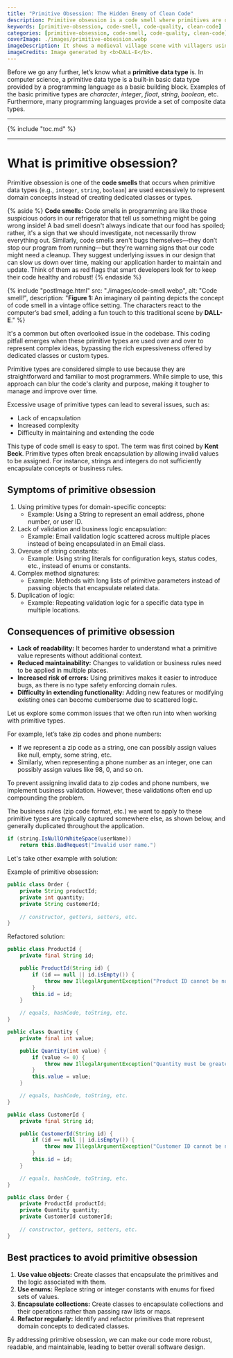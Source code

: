 ```yaml
---
title: "Primitive Obsession: The Hidden Enemy of Clean Code"
description: Primitive obsession is a code smell where primitives are overused for domain concepts, leading to poor encapsulation and maintainability issues.
keywords: [primitive-obsession, code-smell, code-quality, clean-code]
categories: [primitive-obsession, code-smell, code-quality, clean-code]
coverImage: ./images/primitive-obsession.webp
imageDescription: It shows a medieval village scene with villagers using primitive tools and a craftsman demonstrating proper tools and methods.
imageCredits: Image generated by <b>DALL-E</b>.
---
```


Before we go any further, let’s know what a **primitive data type** is. In computer science, a primitive data type is a built-in basic data type provided by a programming language as a basic building block. Examples of the basic primitive types are *character*, *integer*, *float*, *string*, *boolean*, etc. Furthermore, many programming languages provide a set of composite data types.

---

{% include "toc.md" %}

---

# What is primitive obsession?

Primitive obsession is one of the **code smells** that occurs when primitive data types (e.g., `integer`, `string`, `boolean`) are used excessively to represent domain concepts instead of creating dedicated classes or types.

{% aside %} **Code smells:** Code smells in programming are like those suspicious odors in our refrigerator that tell us something might be going wrong inside! A bad smell doesn't always indicate that our food has spoiled; rather, it's a sign that we should investigate, not necessarily throw everything out. Similarly, code smells aren't bugs themselves—they don’t stop our program from running—but they're warning signs that our code might need a cleanup. They suggest underlying issues in our design that can slow us down over time, making our application harder to maintain and update. Think of them as red flags that smart developers look for to keep their code healthy and robust! {% endaside %}

{% include "postImage.html" src: "./images/code-smell.webp", alt: "Code smell!", description: "<b>Figure 1: </b>An imaginary oil painting depicts the concept of code smell in a vintage office setting. The characters react to the computer’s bad smell, adding a fun touch to this traditional scene by <b>DALL-E</b>." %}

It's a common but often overlooked issue in the codebase. This coding pitfall emerges when these primitive types are used over and over to represent complex ideas, bypassing the rich expressiveness offered by dedicated classes or custom types.

Primitive types are considered simple to use because they are straightforward and familiar to most programmers. While simple to use, this approach can blur the code's clarity and purpose, making it tougher to manage and improve over time. 

Excessive usage of primitive types can lead to several issues, such as: 

- Lack of encapsulation
- Increased complexity
- Difficulty in maintaining and extending the code

This type of code smell is easy to spot. The term was first coined by **Kent Beck**. Primitive types often break encapsulation by allowing invalid values to be assigned. For instance, strings and integers do not sufficiently encapsulate concepts or business rules.

## Symptoms of primitive obsession

1. Using primitive types for domain-specific concepts:
   - Example: Using a String to represent an email address, phone number, or user ID.
2. Lack of validation and business logic encapsulation:
   - Example: Email validation logic scattered across multiple places instead of being encapsulated in an Email class.
3. Overuse of string constants:
   - Example: Using string literals for configuration keys, status codes, etc., instead of enums or constants.
4. Complex method signatures:
   - Example: Methods with long lists of primitive parameters instead of passing objects that encapsulate related data.
5. Duplication of logic:
   - Example: Repeating validation logic for a specific data type in multiple locations.

## Consequences of primitive obsession

- **Lack of readability:** It becomes harder to understand what a primitive value represents without additional context.
- **Reduced maintainability:** Changes to validation or business rules need to be applied in multiple places.
- **Increased risk of errors:** Using primitives makes it easier to introduce bugs, as there is no type safety enforcing domain rules.
- **Difficulty in extending functionality:** Adding new features or modifying existing ones can become cumbersome due to scattered logic.

Let us explore some common issues that we often run into when working with primitive types. 

For example, let’s take zip codes and phone numbers:

- If we represent a zip code as a string, one can possibly assign values like null, empty, some string, etc.
- Similarly, when representing a phone number as an integer, one can possibly assign values like 98, 0, and so on. 

To prevent assigning invalid data to zip codes and phone numbers, we implement business validation. However, these validations often end up compounding the problem.

The business rules (zip code format, etc.) we want to apply to these primitive types are typically captured somewhere else, as shown below, and generally duplicated throughout the application.

```java
if (string.IsNullOrWhiteSpace(userName)) 
    return this.BadRequest("Invalid user name.")
```

Let's take other example with solution:

Example of primitive obsession:

```java
public class Order {
    private String productId;
    private int quantity;
    private String customerId;
    
    // constructor, getters, setters, etc.
}
```

Refactored solution:

```java
public class ProductId {
    private final String id;

    public ProductId(String id) {
        if (id == null || id.isEmpty()) {
            throw new IllegalArgumentException("Product ID cannot be null or empty");
        }
        this.id = id;
    }

    // equals, hashCode, toString, etc.
}

public class Quantity {
    private final int value;

    public Quantity(int value) {
        if (value <= 0) {
            throw new IllegalArgumentException("Quantity must be greater than zero");
        }
        this.value = value;
    }

    // equals, hashCode, toString, etc.
}

public class CustomerId {
    private final String id;

    public CustomerId(String id) {
        if (id == null || id.isEmpty()) {
            throw new IllegalArgumentException("Customer ID cannot be null or empty");
        }
        this.id = id;
    }

    // equals, hashCode, toString, etc.
}

public class Order {
    private ProductId productId;
    private Quantity quantity;
    private CustomerId customerId;
    
    // constructor, getters, setters, etc.
}
```

## Best practices to avoid primitive obsession

1. **Use value objects:** Create classes that encapsulate the primitives and the logic associated with them.
2. **Use enums:** Replace string or integer constants with enums for fixed sets of values.
3. **Encapsulate collections:** Create classes to encapsulate collections and their operations rather than passing raw lists or maps.
4. **Refactor regularly:** Identify and refactor primitives that represent domain concepts to dedicated classes.

By addressing primitive obsession, we can make our code more robust, readable, and maintainable, leading to better overall software design.